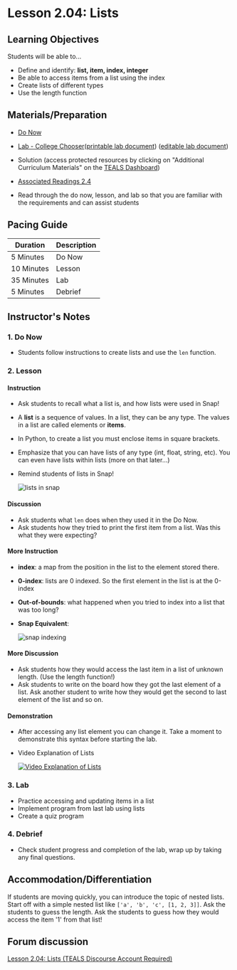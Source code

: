 # Lesson 2.04: Lists

## Learning Objectives

Students will be able to...

* Define and identify: **list, item, index, integer**
* Be able to access items from a list using the index
* Create lists of different types
* Use the length function

## Materials/Preparation

* [Do Now]
* [Lab - College Chooser]([printable lab document]) ([editable lab document])

* Solution (access protected resources by clicking on "Additional Curriculum Materials" on the [TEALS Dashboard])
* [Associated Readings 2.4](https://tealsk12.gitbook.io/intro-cs-2/readings#2-4)
* Read through the do now, lesson, and lab so that you are familiar with the requirements and can assist students

## Pacing Guide

| **Duration**   | **Description** |
| ---------- | ----------- |
| 5 Minutes  | Do Now      |
| 10 Minutes | Lesson      |
| 35 Minutes | Lab         |
| 5 Minutes | Debrief  |

## Instructor's Notes

### 1. Do Now

* Students follow instructions to create lists and use the `len` function.

### 2. Lesson

#### Instruction

* Ask students to recall what a list is, and how lists were used in Snap!
* A **list** is a sequence of values. In a list, they can be any type. The values in a list are called elements or **items**.
* In Python, to create a list you must enclose items in square brackets.
* Emphasize that you can have lists of any type (int, float, string, etc). You can even have lists within lists (more on that later...)
* Remind students of lists in Snap!

    ![lists in snap](http://bjc.edc.org/bjc-r/img/3-lists/wordlists.png)

#### Discussion

* Ask students what `len` does when they used it in the Do Now.
* Ask students how they tried to print the first item from a list. Was this what they were expecting?

#### More Instruction

* **index**: a map from the position in the list to the element stored there.
* **0-index**: lists are 0 indexed. So the first element in the list is at the 0-index
* **Out-of-bounds**: what happened when you tried to index into a list that was too long?
* **Snap Equivalent**:

  ![snap indexing](http://bjc.edc.org/bjc-r/img/3-lists/gs5how_many.png)

#### More Discussion

* Ask students how they would access the last item in a list of unknown length. (Use the length function!)
* Ask students to write on the board how they got the last element of a list. Ask another student to write how they would get the second to last element of the list and so on.

#### Demonstration

* After accessing any list element you can change it. Take a moment to demonstrate this syntax before starting the lab.
* Video Explanation of Lists

  [![Video Explanation of Lists](https://img.youtube.com/vi/wO6lG82RbhM/0.jpg)](https://youtu.be/wO6lG82RbhM?t=67)

### 3. Lab

* Practice accessing and updating items in a list
* Implement program from last lab using lists
* Create a quiz program

### 4. Debrief

* Check student progress and completion of the lab, wrap up by taking any final questions.

## Accommodation/Differentiation

If students are moving quickly, you can introduce the topic of nested lists. Start off with a simple nested list like `['a', 'b', 'c', [1, 2, 3]]`. Ask the students to guess the length. Ask the students to guess how they would access the item '1' from that list!

## Forum discussion

[Lesson 2.04: Lists (TEALS Discourse Account Required)](https://forums.tealsk12.org/c/2nd-semester-unit-2/lesson-2-04-lists)
  
[Do Now]:do_now.md
[Lab - College Chooser]:lab.md
[TEALS Dashboard]:http:/www.tealsk12.org/dashboard
[printable lab document]: lab.pdf
[editable lab document]: lab.docx


